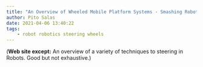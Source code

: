 ```yaml
---
title: "An Overview of Wheeled Mobile Platform Systems - Smashing Robotics"
author: Pito Salas
date: 2021-04-06 13:40:22
tags:
    - robot robotics steering wheels
---
```


(**Web site except:** An overview of a variety of techniques to steering in Robots. Good but not exhaustive.) 
